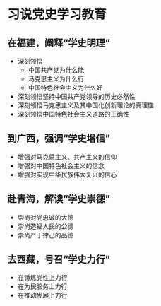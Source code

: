 # 习说党史学习教育

## 在福建，阐释“学史明理”
- 深刻领悟
  - 中国共产党为什么能
  - 马克思主义为什么行
  - 中国特色社会主义为什么好
- 深刻领悟坚持中国共产党领导的历史必然性
- 深刻领悟马克思主义及其中国化创新理论的真理性
- 深刻领悟中国特色社会主义道路的正确性

## 到广西，强调“学史增信”
- 增强对马克思主义、共产主义的信仰
- 增强对中国特色社会主义的信念
- 增强对实现中华民族伟大复兴的信心

## 赴青海，解读“学史崇德”
- 崇尚对党忠诚的大德
- 崇尚造福人民的公德
- 崇尚严于律己的品德

## 去西藏，号召“学史力行”
- 在锤炼党性上力行
- 在为民服务上力行
- 在推动发展上力行